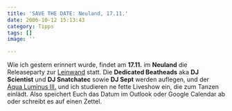 ```yaml
---
title: 'SAVE THE DATE: Neuland, 17.11.'
date: 2006-10-12 15:13:43
category: Tipps
tags: []
image: ''

---
```


Wie ich gestern erinnert wurde, findet am **17.11.** im **Neuland** die Releaseparty zur [Leinwand](http://www.misantropolis.de/) statt. Die **Dedicated Beatheads** aka **DJ Scientist** und **DJ Snatchatec** sowie **DJ Sept** werden auflegen, und der [Aqua Luminus III.](http://www.88komaflash.de) und ich studieren ne fette Liveshow ein, die zum Tanzen einlädt. Also speichert Euch das Datum im Outlook oder Google Calendar ab oder schreibt es auf einen Zettel.
